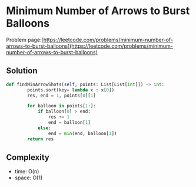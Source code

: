# Minimum Number of Arrows to Burst Balloons

Problem page:[https://leetcode.com/problems/minimum-number-of-arrows-to-burst-balloons](https://leetcode.com/problems/minimum-number-of-arrows-to-burst-balloons)

## Solution

```python
def findMinArrowShots(self, points: List[List[int]]) -> int:
        points.sort(key= lambda x : x[0])
        res, end = 1, points[0][1]

        for balloon in points[1:]:
            if balloon[0] > end:
                res += 1
                end = balloon[1]
            else:
                end = min(end, balloon[1])
        return res
```

## Complexity

- time: O(n)
- space: O(1)
